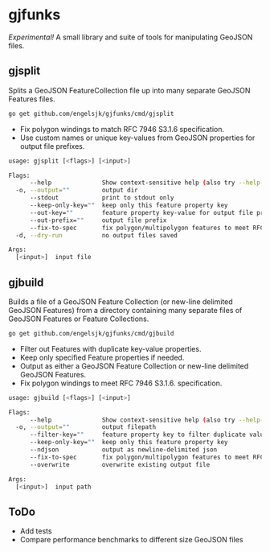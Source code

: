 # gjfunks

*Experimental!* A small library and suite of tools for manipulating GeoJSON files.

## gjsplit

Splits a GeoJSON FeatureCollection file up into many separate GeoJSON Features files.

```bash
go get github.com/engelsjk/gjfunks/cmd/gjsplit
```

* Fix polygon windings to match RFC 7946 S3.1.6 specification. 
* Use custom names or unique key-values from GeoJSON properties for output file prefixes.

```bash
usage: gjsplit [<flags>] [<input>]

Flags:
      --help              Show context-sensitive help (also try --help-long and --help-man).
  -o, --output=""         output dir
      --stdout            print to stdout only
      --keep-only-key=""  keep only this feature property key
      --out-key=""        feature property key-value for output file prefixes
      --out-prefix=""     output file prefix
      --fix-to-spec       fix polygon/multipolygon features to meet RFC7946 S3.1.6
  -d, --dry-run           no output files saved

Args:
  [<input>]  input file
``` 

## gjbuild

Builds a file of a GeoJSON Feature Collection (or new-line delimited GeoJSON Features) from a directory containing many separate files of GeoJSON Features or Feature Collections.

```bash
go get github.com/engelsjk/gjfunks/cmd/gjbuild
```

* Filter out Features with duplicate key-value properties.
* Keep only specified Feature properties if needed.
* Output as either a GeoJSON Feature Collection or new-line delimited GeoJSON Features.
* Fix polygon windings to meet RFC 7946 S3.1.6. specification.

```bash
usage: gjbuild [<flags>] [<input>]

Flags:
      --help              Show context-sensitive help (also try --help-long and --help-man).
  -o, --output=""         output filepath
      --filter-key=""     feature property key to filter duplicate values
      --keep-only-key=""  keep only this feature property key
      --ndjson            output as newline-delimited json
      --fix-to-spec       fix polygon/multipolygon features to meet RFC7946 S3.1.6
      --overwrite         overwrite existing output file

Args:
  [<input>]  input path
```

## ToDo

* Add tests
* Compare performance benchmarks to different size GeoJSON files
